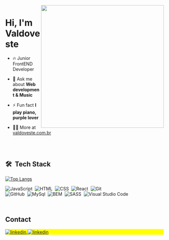
<img align="right" height="390em" src="https://user-images.githubusercontent.com/62577482/187589493-8381e797-a20d-4e2f-8560-14fe0e180c4e.gif"/>
<h1 align="left">Hi, I'm Valdoveste</h1>

- 🔥 Junior FrontEND Developer

- 💬 Ask me about **Web development & Music**

- ⚡ Fun fact **I play piano, purple lover**

- 👨‍💻 More at [valdoveste.com.br]([https://valdoveste.com](https://valdoveste.com.br/))

<br><br>

## 🛠 &nbsp;Tech Stack
[![Top Langs](https://github-readme-stats.vercel.app/api/top-langs/?username=anuraghazra&layout=compact&theme=dark)](https://github.com/anuraghazra/github-readme-stats)

![JavaScript](https://img.shields.io/badge/-JavaScript-05122A?style=flat&logo=javascript)&nbsp;
![HTML](https://img.shields.io/badge/-HTML-05122A?style=flat&logo=HTML5)&nbsp;
![CSS](https://img.shields.io/badge/-CSS-05122A?style=flat&logo=CSS3&logoColor=1572B6)&nbsp;
![React](https://img.shields.io/badge/-React-05122A?style=flat&logo=react)&nbsp;
![Git](https://img.shields.io/badge/-Git-05122A?style=flat&logo=git)&nbsp;
<br />
![GitHub](https://img.shields.io/badge/-GitHub-05122A?style=flat&logo=github)&nbsp;
![MySql](https://img.shields.io/badge/-MySQL-05122A?style=flat&logo=mysql)&nbsp;
![BEM](https://img.shields.io/badge/-BEM-05122A?style=flat&logo=bem)&nbsp;
![SASS](https://img.shields.io/badge/-SASS-05122A?style=flat&logo=sass)&nbsp;
![Visual Studio Code](https://img.shields.io/badge/-Visual%20Studio%20Code-05122A?style=flat&logo=visual-studio-code&logoColor=007ACC)&nbsp;

<br>

## Contact

<p align="left" style="background:yellow">
<a href="https://linkedin.com/in/valdoveste" target="_blank">
  <img align="center" src="https://img.shields.io/badge/-valdoveste-05122A?style=flat&logo=linkedin" alt="linkedin"/>
</a>

<a href="mailto:hi@valdoveste.com" target="_blank">
  <img align="center" src="https://img.shields.io/badge/-valdoveste-05122A?style=flat&logo=gmail" alt="linkedin"/>
</a>
</p>
